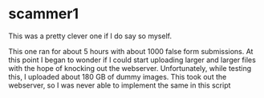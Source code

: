 # scammer1
This was a pretty clever one if I do say so myself.

This one ran for about 5 hours with about 1000 false form submissions.
At this point I began to wonder if I could start uploading larger and
larger files with the hope of knocking out the webserver. 
Unfortunately, while testing this, I uploaded about 180 GB of dummy
images. This took out the webserver, so I was never able to implement
the same in this script
